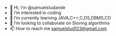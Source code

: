 - 👋 Hi, I’m @samuelstudande
- 👀 I’m interested in coding
- 🌱 I’m currently learning JAVA,C++,C,DS,DBMS,CO
- 💞️ I’m looking to collaborate on Sloving algorithms 
- 📫 How to reach me samuelstud123@gmail.com

<!---
samuelstudande/samuelstudande is a ✨ special ✨ repository because its `README.md` (this file) appears on your GitHub profile.
You can click the Preview link to take a look at your changes.
--->
